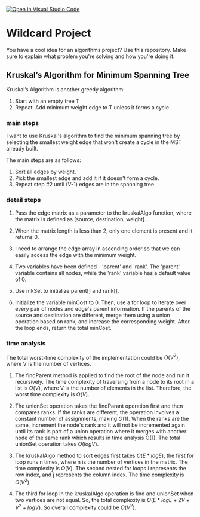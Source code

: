 [![Open in Visual Studio Code](https://classroom.github.com/assets/open-in-vscode-718a45dd9cf7e7f842a935f5ebbe5719a5e09af4491e668f4dbf3b35d5cca122.svg)](https://classroom.github.com/online_ide?assignment_repo_id=12685867&assignment_repo_type=AssignmentRepo)
# Wildcard Project

You have a cool idea for an algorithms project? Use this repository. Make sure
to explain what problem you're solving and how you're doing it.

## Kruskal’s Algorithm for Minimum Spanning Tree
Kruskal’s Algorithm is another greedy algorithm:
1. Start with an empty tree T
2. Repeat: Add minimum weight edge to T unless it forms a cycle. 

### main steps
I want to use Kruskal's algorithm to find the minimum spanning tree by selecting the smallest weight edge that won't create a cycle in the MST already built.

The main steps are as follows:
1. Sort all edges by weight. 
2. Pick the smallest edge and add it if it doesn't form a cycle. 
3. Repeat step #2 until (V-1) edges are in the spanning tree.

### detail steps
1. Pass the edge matrix as a parameter to the kruskalAlgo function, where the matrix is defined as [source, destination, weight].

2. When the matrix length is less than 2, only one element is present and it returns 0.

3. I need to arrange the edge array in ascending order so that we can easily access the edge with the minimum weight.

4. Two variables have been defined - 'parent' and 'rank'. The 'parent' variable contains all nodes, while the 'rank' variable has a default value of 0.

5. Use mkSet to initialize parent[] and rank[].

6. Initialize the variable minCost to 0. Then, use a for loop to iterate over every pair of nodes and edge's parent information. If the parents of the source and destination are different, merge them using a union operation based on rank, and increase the corresponding weight. After the loop ends, return the total minCost.


### time analysis

The total worst-time complexity of the implementation could be $O(V^2)$, where V is the number of vertices.

1. The findParent method is applied to find the root of the node and run it recursively. The time complexity of traversing from a node to its root in a list is $O(V)$, where V is the number of elements in the list. Therefore, the worst time complexity is $O(V)$.

2. The unionSet operation takes the findParant operation first and then compares ranks. If the ranks are different, the operation involves a constant number of assignments, making $O(1)$. When the ranks are the same, increment the node's rank and it will not be incremented again until its rank is part of a union operation where it merges with another node of the same rank which results in time analysis O(1). The total unionSet operation takes $O(logV)$.

3. The kruskalAlgo method to sort edges first takes $O(E*logE)$, 
the first for loop runs n times, where n is the number of vertices in the matrix. The time complexity is $O(V)$. The second nested for loops i represents the row index, and j represents the column index. The time complexity is $O(V^2)$.

4. The third for loop in the kruskalAlgo operation is find and unionSet when two vertices are not equal. So, the total complexity is $O(E*logE+2V+V^2+logV)$. So overall complexity could be $O(V^2)$.


